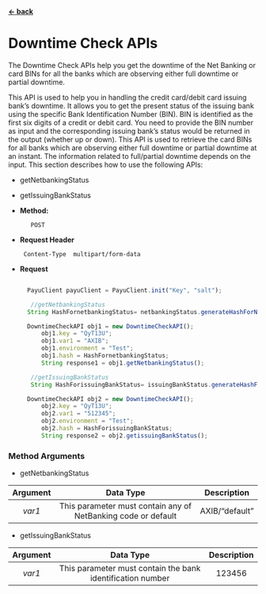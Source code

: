 [**<- back**](https://github.com/payu-intrepos/web-sdk-java/blob/main/README.md)

# Downtime Check APIs
The Downtime Check APIs help you get  the downtime of the Net Banking or card BINs for all the banks which are observing either full downtime or partial downtime.

This API is used to help you in handling the credit card/debit card issuing bank’s downtime. It allows you to get the present status of the issuing bank using the specific Bank Identification Number (BIN). BIN is identified as the first six digits of a credit or debit card. You need to provide the BIN number as input and the corresponding issuing bank’s status would be returned in the output (whether up or down).
This API is used to retrieve the card BINs for all banks which are observing either full downtime or partial downtime at an instant. The information related to full/partial downtime depends on the input.
This section describes how to use the following APIs:

* getNetbankingStatus
* getIssuingBankStatus

* **Method:**

         POST


*  **Request Header**

        Content-Type  multipart/form-data


* **Request**

  ```javascript

    PayuClient payuClient = PayuClient.init("Key", "salt");

     //getNetbankingStatus
    String HashFornetbankingStatus= netbankingStatus.generateHashForNetbankingStatus();

    DowntimeCheckAPI obj1 = new DowntimeCheckAPI();
        obj1.key = "QyT13U";
        obj1.var1 = "AXIB";
        obj1.environment = "Test";
        obj1.hash = HashFornetbankingStatus;
        String response1 = obj1.getNetbankingStatus();

     //getIssuingBankStatus
     String HashForissuingBankStatus= issuingBankStatus.generateHashForissuingBankStatus();

    DowntimeCheckAPI obj2 = new DowntimeCheckAPI();
        obj2.key = "QyT13U";
        obj2.var1 = "512345";
        obj2.environment = "Test";
        obj2.hash = HashForissuingBankStatus;
        String response2 = obj2.getissuingBankStatus();


  ```



### Method Arguments

* getNetbankingStatus

| Argument |                       Data Type                        | Description   |
|:--------:|:------------------------------------------------------:| :---: |
|  *var1*  | This parameter must contain any of NetBanking code or default | AXIB/“default”  |

* getIssuingBankStatus

| Argument |                       Data Type                        | Description |
|:--------:|:------------------------------------------------------:|:-----------:|
|  *var1*  |  This parameter must contain the bank identification number |   123456    |
